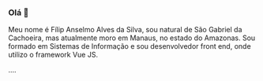 ### Olá 👋

Meu nome é Fílip Anselmo Alves da Silva, sou natural de São Gabriel da Cachoeira, mas atualmente moro em Manaus, no estado do Amazonas. Sou formado em Sistemas de Informação e sou desenvolvedor front end, onde utilizo o framework Vue JS.

....
